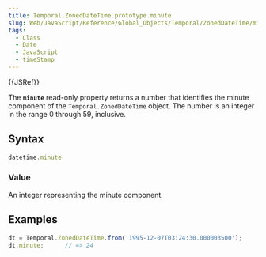 ```yaml
---
title: Temporal.ZonedDateTime.prototype.minute
slug: Web/JavaScript/Reference/Global_Objects/Temporal/ZonedDateTime/minute
tags:
  - Class
  - Date
  - JavaScript
  - timeStamp
---
```

{{JSRef}}

<p class="summary"><span class="seoSummary">The <strong><code>minute</code></strong> read-only property returns a number that identifies the minute component of the <code>Temporal.ZonedDateTime</code> object.</span> The number is an integer in the range 0 through 59, inclusive.</p>

## Syntax

```js
datetime.minute
```

### Value

An integer representing the minute component.

## Examples

```js
dt = Temporal.ZonedDateTime.from('1995-12-07T03:24:30.000003500');
dt.minute;      // => 24
```
